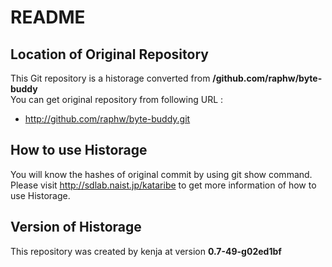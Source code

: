 # README
## Location of Original Repository
This Git repository is a historage converted from **/github.com/raphw/byte-buddy**  
You can get original repository from following URL :

- http://github.com/raphw/byte-buddy.git

## How to use Historage
You will know the hashes of original commit by using git show command.  
Please visit <http://sdlab.naist.jp/kataribe> to get more information of how to use Historage.

## Version of Historage
This repository was created by kenja at version **0.7-49-g02ed1bf**
